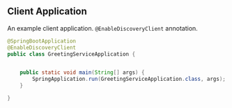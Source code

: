 ## Client Application

An example client application. `@EnableDiscoveryClient` annotation.

```java
@SpringBootApplication
@EnableDiscoveryClient
public class GreetingServiceApplication {


    public static void main(String[] args) {
        SpringApplication.run(GreetingServiceApplication.class, args);
    }

}
```

